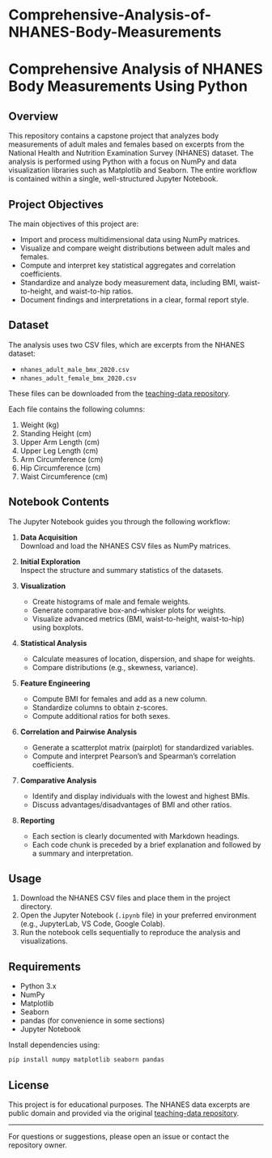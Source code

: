 # Comprehensive-Analysis-of-NHANES-Body-Measurements




# Comprehensive Analysis of NHANES Body Measurements Using Python

## Overview

This repository contains a capstone project that analyzes body measurements of adult males and females based on excerpts from the National Health and Nutrition Examination Survey (NHANES) dataset. The analysis is performed using Python with a focus on NumPy and data visualization libraries such as Matplotlib and Seaborn. The entire workflow is contained within a single, well-structured Jupyter Notebook.

## Project Objectives

The main objectives of this project are:

- Import and process multidimensional data using NumPy matrices.
- Visualize and compare weight distributions between adult males and females.
- Compute and interpret key statistical aggregates and correlation coefficients.
- Standardize and analyze body measurement data, including BMI, waist-to-height, and waist-to-hip ratios.
- Document findings and interpretations in a clear, formal report style.

## Dataset

The analysis uses two CSV files, which are excerpts from the NHANES dataset:

- `nhanes_adult_male_bmx_2020.csv`  
- `nhanes_adult_female_bmx_2020.csv`  

These files can be downloaded from the [teaching-data repository](https://github.com/gagolews/teaching-data/tree/master/marek).

Each file contains the following columns:

1. Weight (kg)
2. Standing Height (cm)
3. Upper Arm Length (cm)
4. Upper Leg Length (cm)
5. Arm Circumference (cm)
6. Hip Circumference (cm)
7. Waist Circumference (cm)

## Notebook Contents

The Jupyter Notebook guides you through the following workflow:

1. **Data Acquisition**  
   Download and load the NHANES CSV files as NumPy matrices.

2. **Initial Exploration**  
   Inspect the structure and summary statistics of the datasets.

3. **Visualization**  
   - Create histograms of male and female weights.
   - Generate comparative box-and-whisker plots for weights.
   - Visualize advanced metrics (BMI, waist-to-height, waist-to-hip) using boxplots.

4. **Statistical Analysis**  
   - Calculate measures of location, dispersion, and shape for weights.
   - Compare distributions (e.g., skewness, variance).

5. **Feature Engineering**  
   - Compute BMI for females and add as a new column.
   - Standardize columns to obtain z-scores.
   - Compute additional ratios for both sexes.

6. **Correlation and Pairwise Analysis**  
   - Generate a scatterplot matrix (pairplot) for standardized variables.
   - Compute and interpret Pearson’s and Spearman’s correlation coefficients.

7. **Comparative Analysis**  
   - Identify and display individuals with the lowest and highest BMIs.
   - Discuss advantages/disadvantages of BMI and other ratios.

8. **Reporting**  
   - Each section is clearly documented with Markdown headings.
   - Each code chunk is preceded by a brief explanation and followed by a summary and interpretation.

## Usage

1. Download the NHANES CSV files and place them in the project directory.
2. Open the Jupyter Notebook (`.ipynb` file) in your preferred environment (e.g., JupyterLab, VS Code, Google Colab).
3. Run the notebook cells sequentially to reproduce the analysis and visualizations.

## Requirements

- Python 3.x
- NumPy
- Matplotlib
- Seaborn
- pandas (for convenience in some sections)
- Jupyter Notebook

Install dependencies using:

```bash
pip install numpy matplotlib seaborn pandas
```

## License

This project is for educational purposes. The NHANES data excerpts are public domain and provided via the original [teaching-data repository](https://github.com/gagolews/teaching-data).

---

For questions or suggestions, please open an issue or contact the repository owner.
